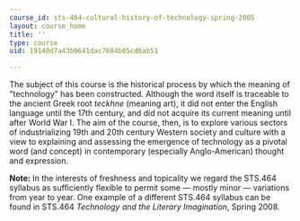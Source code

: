 ```yaml
---
course_id: sts-464-cultural-history-of-technology-spring-2005
layout: course_home
title: ''
type: course
uid: 19140d7a43b0641dac7604b05cd6ab51

---
```

The subject of this course is the historical process by which the meaning of "technology" has been constructed. Although the word itself is traceable to the ancient Greek root _teckhne_ (meaning art), it did not enter the English language until the 17th century, and did not acquire its current meaning until after World War I. The aim of the course, then, is to explore various sectors of industrializing 19th and 20th century Western society and culture with a view to explaining and assessing the emergence of technology as a pivotal word (and concept) in contemporary (especially Anglo-American) thought and expression.

**Note:** In the interests of freshness and topicality we regard the STS.464 syllabus as sufficiently flexible to permit some — mostly minor — variations from year to year. One example of a different STS.464 syllabus can be found in STS.464 _Technology and the Literary Imagination_, Spring 2008.
